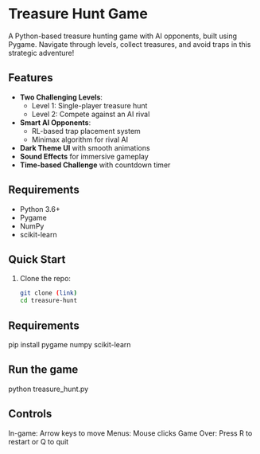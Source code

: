 # Treasure Hunt Game

A Python-based treasure hunting game with AI opponents, built using Pygame. Navigate through levels, collect treasures, and avoid traps in this strategic adventure!

## Features
- **Two Challenging Levels**:
  - Level 1: Single-player treasure hunt
  - Level 2: Compete against an AI rival
- **Smart AI Opponents**:
  - RL-based trap placement system
  - Minimax algorithm for rival AI
- **Dark Theme UI** with smooth animations
- **Sound Effects** for immersive gameplay
- **Time-based Challenge** with countdown timer

## Requirements
- Python 3.6+
- Pygame
- NumPy
- scikit-learn

## Quick Start
1. Clone the repo:
   ```bash
   git clone (link)
   cd treasure-hunt

## Requirements
pip install pygame numpy scikit-learn

## Run the game
python treasure_hunt.py

## Controls
In-game: Arrow keys to move
Menus: Mouse clicks
Game Over: Press R to restart or Q to quit
